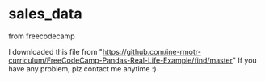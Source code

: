 # sales_data
from freecodecamp

I downloaded this file from "https://github.com/ine-rmotr-curriculum/FreeCodeCamp-Pandas-Real-Life-Example/find/master"
If you have any problem,
plz contact me anytime :)
